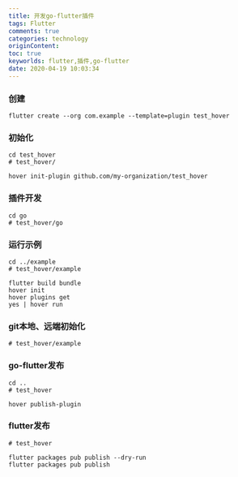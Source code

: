 ```yaml
---
title: 开发go-flutter插件
tags: Flutter
comments: true
categories: technology
originContent: 
toc: true
keyworlds: flutter,插件,go-flutter
date: 2020-04-19 10:03:34
---
```



### 创建

```
flutter create --org com.example --template=plugin test_hover
```

### 初始化

```
cd test_hover
# test_hover/

hover init-plugin github.com/my-organization/test_hover
```

### 插件开发

```
cd go
# test_hover/go
```

### 运行示例

```
cd ../example
# test_hover/example

flutter build bundle
hover init
hover plugins get
yes | hover run
```

### git本地、远端初始化

```
# test_hover/example
```

### go-flutter发布

```
cd ..
# test_hover

hover publish-plugin
```

### flutter发布

```
# test_hover

flutter packages pub publish --dry-run
flutter packages pub publish
```